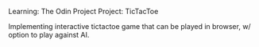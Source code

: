 Learning: The Odin Project Project: TicTacToe 

Implementing interactive tictactoe game that can be played in browser, w/ option to play against AI.